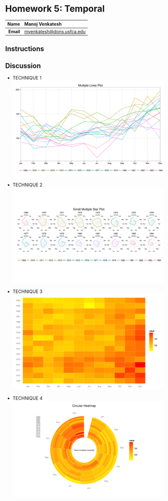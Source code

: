 Homework 5: Temporal
==============================

| **Name**  | Manoj Venkatesh |
|----------:|:-------------|
| **Email** | mvenkatesh@dons.usfca.edu |

## Instructions ##

## Discussion ##
* TECHNIQUE 1
![image](plot1.png)

* TECHNIQUE 2
![image](plot2.png)

* TECHNIQUE 3
![image](plot3.png)

* TECHNIQUE 4
![image](plot4.png)